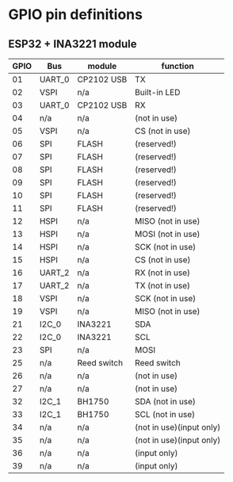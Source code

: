# GPIO pin definitions

## ESP32 + INA3221 module

|GPIO|Bus|module|function|
|----|---|------|--------|
|01|UART_0|CP2102 USB|TX|
|02|VSPI|n/a|Built-in LED|
|03|UART_0|CP2102 USB|RX|
|04|n/a|n/a|(not in use)|
|05|VSPI|n/a|CS (not in use)|
|06|SPI|FLASH|(reserved!)|
|07|SPI|FLASH|(reserved!)|
|08|SPI|FLASH|(reserved!)|
|09|SPI|FLASH|(reserved!)|
|10|SPI|FLASH|(reserved!)|
|11|SPI|FLASH|(reserved!)|
|12|HSPI|n/a|MISO (not in use)|
|13|HSPI|n/a|MOSI (not in use)|
|14|HSPI|n/a|SCK (not in use)|
|15|HSPI|n/a|CS (not in use)|
|16|UART_2|n/a|RX (not in use)|
|17|UART_2|n/a|TX (not in use)|
|18|VSPI|n/a|SCK (not in use)|
|19|VSPI|n/a|MISO (not in use)|
|21|I2C_0|INA3221|SDA|
|22|I2C_0|INA3221|SCL|
|23|SPI|n/a|MOSI|
|25|n/a|Reed switch|Reed switch|
|26|n/a|n/a|(not in use)|
|27|n/a|n/a|(not in use)|
|32|I2C_1|BH1750|SDA (not in use)|
|33|I2C_1|BH1750|SCL (not in use)|
|34|n/a|n/a|(not in use)(input only)|
|35|n/a|n/a|(not in use)(input only)|
|36|n/a|n/a|(input only)|
|39|n/a|n/a|(input only)|

